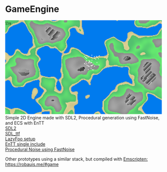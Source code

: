 # GameEngine
![Screenshot](https://raw.githubusercontent.com/Aurob/GameEngine/main/screenshot.bmp)
Simple 2D Engine made with SDL2, Procedural generation using FastNoise, and ECS with EnTT<br>
[SDL2](https://www.libsdl.org/download-2.0.php)
<br>
[SDL_ttf](https://www.libsdl.org/projects/SDL_ttf/)
<br>
[LazyFoo setup](https://lazyfoo.net/tutorials/SDL/01_hello_SDL/index.php)
<br>
[EnTT single include](https://github.com/skypjack/entt/tree/master/single_include/entt)
<br>
[Procedural Noise using FastNoise](https://github.com/Auburn/FastNoiseLite/tree/FastNoise-Legacy)

Other prototypes using a similar stack, but compiled with [Emscripten:](https://emscripten.org/docs/introducing_emscripten/index.html)
<br>
https://robauis.me/#game

